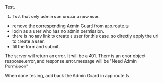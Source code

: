 Test.

1. Test that only admin can create a new user.

* remove the corresponding Admin Guard from app.route.ts
* login as a user who has no admin permission.
* there is no nav link to create a user for this case, so directly apply the url to create a user.
* fill the form and submit.

The server will return an error. It will be a 401. There is an error object response.error, and response.error.message will be "Need Admin Permisson"

When done testing, add back the Admin Guard in app.route.ts
